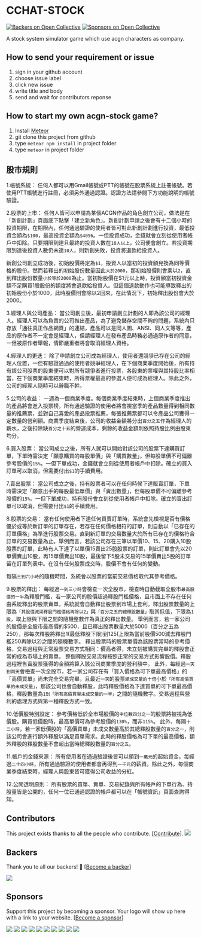 # CCHAT-STOCK

[![Backers on Open Collective](https://opencollective.com/acgn-stock/backers/badge.svg)](#backers)
[![Sponsors on Open Collective](https://opencollective.com/acgn-stock/sponsors/badge.svg)](#sponsors)


A stock system simulator game which use acgn characters as company.

## How to send your requirement or issue

1. sign in your github account
2. choose issue label
3. click new issue 
4. write title and body
5. send and wait for contributors reponse

## How to start my own acgn-stock game?

1. Install [Meteor](https://www.meteor.com/install)
2. git clone this project from github
3. type `meteor npm install` in project folder
4. type `meteor` in project folder

## 股市規則

1.帳號系統：
任何人都可以用Gmail帳號或PTT的帳號在股票系統上註冊帳號。若使用PTT帳號進行註冊，必須另外通過認證。認證方法請參閱下方功能說明的帳號驗證。

2.股票的上市：
任何人皆可以申請為某個ACGN作品的角色創立公司，做法是在「新創計劃」頁面底下點擊「建立新角色」。新創計劃申請之後會有十二個小時的投資期限，在期限內，任何通過驗證的使用者皆可對此新創計劃進行投資，最低投資金額為```$100```，最高投資金額為```$4096```。一但投資成功，金錢就會立刻從使用者帳戶中扣除。只要期限到達且最終的投資人數在```10人以上```，公司便會創立。若投資期限到達後投資人數仍未達```10人```，則新創失敗，投資將退款給投資人。

新創公司創立成功後，初始股價將定為```$1```，投資人以當初的投資額兌換為同等價格的股份。然而若釋出的初始股份數量因此```大於2000```，那初始股價則會乘以```2```，直到釋出股份數量```小於等於2000```為止。當初始股價在$1元以上時，投資額當初投資金額不足購買1股股份的額度將會退款給投資人。但這個退款動作也可能導致釋出的初始股份小於1000，此時股價則會除以2回來，在此情況下，初始釋出股份會大於2000。

3.經理人與公司產品：
當公司創立後，最初申請創立計劃的人即為該公司的經理人。經理人可以為負責的公司推出產品，為了避免儲存空間不夠的問題，系統內只存放「通往真正作品網頁」的連結，產品可以是同人圖、ANSI、同人文等等，產品的原作者不一定會是經理人，但請經理人在發布產品時務必通過原作者的同意，一但被原作者舉報，情節嚴重者將會取消經理人資格。

4.經理人的更迭：
除了申請創立公司成為經理人，使用者還競爭已存在公司的經理人位置，一但有驗證通過的使用者競爭經理人，在下個商業季度開始後，所有持有該公司股票的股東便可以對所有競爭者進行投票，各股東的票權與其持股比率相當，在下個商業季度結束時，所得票權最高的參選人便可成為經理人。除此之外，公司的經理人隨時可以辭職不幹。

5.公司的收益：
一週為一個商業季度。每個商業季度結束時，上個商業季度推出的產品將會進入投票榜，所有通過驗證的使用者將會視當季的產品數量得到相同數量的推薦票，並對自己喜愛的產品投票推薦，每張推薦票都可以令產品公司獲得一定數量的營利額。商業季度結束後，公司的收益金額將分出```百分之五```作為經理人的薪水，之後扣除缺```百分之十五```的營運成本，剩餘的收益金額則依照持股比例由股東均分。

6.買入股票：
當公司成立之後，所有人就可以開始對該公司的股票下達購買訂單，下單時需決定「願意購買的每股單價」與「購買數量」，但每股單價不可偏離參考股價的```15%```。一但下單成功，金錢就會立刻從使用者帳戶中扣除。確立的買入訂單可以取消，但需要付出```$1```的手續費用。

7.賣出股票：
當公司成立之後，持有股票者可以在任何時候下達販賣訂單，下單時需決定「願意出手的每股最低單價」與「賣出數量」，但每股單價不可偏離參考股價的```15%```。一但下單成功，持有股份會立刻從使用者帳戶中扣除。確立的賣出訂單可以取消，但需要付出```$1```的手續費用。

8.股票的交易：
當有任何使用者下達任何買賣訂單時，系統會先檢視是否有價格優於或等於新訂單的訂單存在，若存在任何價格相符的訂單，則自動以「已存在的訂單價格」為準進行股票交易。直到新訂單的交易數量大於所有已存在的價格符合訂單的交易數量為止。舉例而言，若該公司存在三筆以單價10、15、20購入10股股票的訂單，此時有人下達了以單價15賣出25股股票的訂單，則此訂單會先以20單價賣出10股，再15單價賣出10股，最後留下5股未交易的15單價賣出5股的訂單留在訂單列表中。在沒有任何股票成交時，股價不會有任何的變動。

每隔```三到六小時```的隨機時間，系統會以股票的當前交易價格取代其參考價格。

9.股票的釋出：
每經過```一到三小時```會檢查一次全股市，檢查時自動截取全股市```最高股價的一半```為釋股門檻，若一家公司的股價超過釋股門檻價格，且市面上不存在任何由系統釋出的股票賣單，系統就會自動釋出股票到市場上套利。釋出股票數量的上限為```「其股價減渠釋股門檻價格再除以2」```與```「百分之五的總釋股數量」```取其低值，下限為```1股```，取上限與下限之間的隨機整數作為真正的釋出數量。
舉例而言，若一家公司的股價是全股市最高價的$500，且已釋出股票數量大於5000（百分之五為250），那每次釋股將釋出1(最低釋股下限)到125(上限為當前股價500減去釋股門檻250再除以2)之間的隨機數字。
釋出股票時的股票單價為該股票當時的參考價格，交易過程與正常股票交易方式相同：價高者得，未立刻被購買完畢的釋股會正常的成為市場上的賣單。
整個釋股交易流程按照正常的交易方式影響股價。釋股過程裡售賣股票獲得的金額將算入該公司商業季度的營利額中。
此外，每經過```一天到兩天```會檢查一次全股市，若一家公司存在有「買入價格為可下單最高價格」的「高價買單」尚未完全交易完畢，且最近```一天```的股票```總成交量的十倍```小於```「所有高價買單的未成交量」```，那該公司也會自動釋股，此時釋股價格為下達買單的可下單最高價格，釋股數量為```1到「所有高價買單未成交量的一半」```之間的隨機數字。交易過程與營利的處理方式與第一種釋股方式一致。

10.低價股特別設定：
參考價格低於全市場股價的```中位數四分之一```的股票將被視為低價股。購買低價股時，最高單價可為參考股價的```130%```，而非```115%```。
此外，每隔```十二小時```，若一家低價股的「高價買單」未成交數量高於其總釋股數量的```百分之一```，則該公司會進行額外釋股以滿足買單需求。此時的釋股價格為可下單的最高價格，額外釋股的釋股數量不會超出當時總釋股數量的```百分之五```。

11.帳戶的金錢來源：
所有使用者在通過驗證後皆可以領到```一萬元```的起始資金，每經過```二十四小時```，所有通過驗證的使用者都會再得到```一千元```的薪資。除此之外，每個商業季度結束時，經理人與股東皆可獲得公司收益的分紅。

12.公開透明原則：
所有股票的買單、賣單、交易紀錄與所有帳戶的下單行為、持股量皆是公開的，任何一位已通過認證的帳戶都可以在「帳號資訊」頁面查詢得知。

## Contributors

This project exists thanks to all the people who contribute. [[Contribute]](CONTRIBUTING.md).
<a href="graphs/contributors"><img src="https://opencollective.com/acgn-stock/contributors.svg?width=890" /></a>


## Backers

Thank you to all our backers! 🙏 [[Become a backer](https://opencollective.com/acgn-stock#backer)]

<a href="https://opencollective.com/acgn-stock#backers" target="_blank"><img src="https://opencollective.com/acgn-stock/backers.svg?width=890"></a>


## Sponsors

Support this project by becoming a sponsor. Your logo will show up here with a link to your website. [[Become a sponsor](https://opencollective.com/acgn-stock#sponsor)]

<a href="https://opencollective.com/acgn-stock/sponsor/0/website" target="_blank"><img src="https://opencollective.com/acgn-stock/sponsor/0/avatar.svg"></a>
<a href="https://opencollective.com/acgn-stock/sponsor/1/website" target="_blank"><img src="https://opencollective.com/acgn-stock/sponsor/1/avatar.svg"></a>
<a href="https://opencollective.com/acgn-stock/sponsor/2/website" target="_blank"><img src="https://opencollective.com/acgn-stock/sponsor/2/avatar.svg"></a>
<a href="https://opencollective.com/acgn-stock/sponsor/3/website" target="_blank"><img src="https://opencollective.com/acgn-stock/sponsor/3/avatar.svg"></a>
<a href="https://opencollective.com/acgn-stock/sponsor/4/website" target="_blank"><img src="https://opencollective.com/acgn-stock/sponsor/4/avatar.svg"></a>
<a href="https://opencollective.com/acgn-stock/sponsor/5/website" target="_blank"><img src="https://opencollective.com/acgn-stock/sponsor/5/avatar.svg"></a>
<a href="https://opencollective.com/acgn-stock/sponsor/6/website" target="_blank"><img src="https://opencollective.com/acgn-stock/sponsor/6/avatar.svg"></a>
<a href="https://opencollective.com/acgn-stock/sponsor/7/website" target="_blank"><img src="https://opencollective.com/acgn-stock/sponsor/7/avatar.svg"></a>
<a href="https://opencollective.com/acgn-stock/sponsor/8/website" target="_blank"><img src="https://opencollective.com/acgn-stock/sponsor/8/avatar.svg"></a>
<a href="https://opencollective.com/acgn-stock/sponsor/9/website" target="_blank"><img src="https://opencollective.com/acgn-stock/sponsor/9/avatar.svg"></a>


